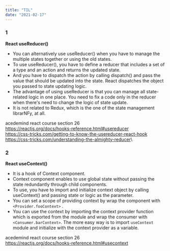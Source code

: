 ```yaml
---
title: "TIL"
date: "2021-02-17"
---
```


### 1 
**React useReducer()**
- You can alternatively use useReducer() when you have to manage the multiple states together or using the old states.
- To use useReducer(), you have to define a reducer that includes a set of a type and an action and returns the updated state.
- And you have to dispatch the action by calling dispatch() and pass the value that should be updated into the state. React dispatches the object you passed to state updating logic.
- The advantage of using useReducer is that you can manage all state-related logic in one place. You need to fix a code only in the reducer when there's need to change the logic of state update.
- It is not related to Redux, which is the one of the state management librarNFy, at all.

acedemind react course section 26\
<https://reactjs.org/docs/hooks-reference.html#usereducer>\
<https://css-tricks.com/getting-to-know-the-usereducer-react-hook>\
<https://css-tricks.com/understanding-the-almighty-reducer>\

### 2
**React useContext()**
- It is a hook of Context component.
- Context component enables to use global state without passing the state redundantly through child components.
- To use, you have to import and initialize context object by calling useContext() and passing state or logic as the parameter.
- You can set a scope of providing context by wrap the component with `<Provider.fooContext>` .
- You can use the context by importing the context provider function which is exported from the module and wrap the consumer with `<Consumer.barContext>`. The more easy way is to import `useContext` module and initialize with the context provider as a variable.

acedemind react course section 26\
<https://reactjs.org/docs/hooks-reference.html#usecontext>